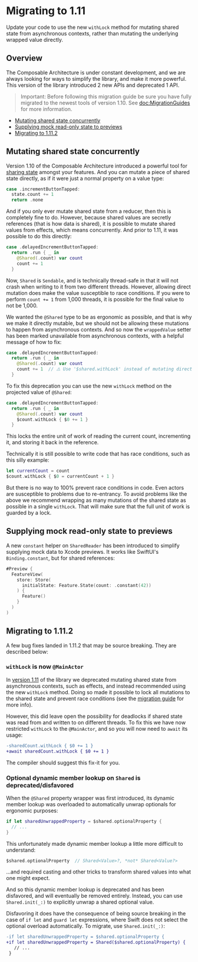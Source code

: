 # Migrating to 1.11

Update your code to use the new `withLock` method for mutating shared state from asynchronous
contexts, rather than mutating the underlying wrapped value directly.

## Overview

The Composable Architecture is under constant development, and we are always looking for ways to
simplify the library, and make it more powerful. This version of the library introduced 2 new
APIs and deprecated 1 API.

> Important: Before following this migration guide be sure you have fully migrated to the newest
> tools of version 1.10. See <doc:MigrationGuides> for more information.

* [Mutating shared state concurrently](#Mutating-shared-state-concurrently)
* [Supplying mock read-only state to previews](#Supplying-mock-read-only-state-to-previews)
* [Migrating to 1.11.2](#Migrating-to-1112)

## Mutating shared state concurrently

Version 1.10 of the Composable Architecture introduced a powerful tool for 
[sharing state](<doc:SharingState>) amongst your features. And you can mutate a piece of shared
state directly, as if it were just a normal property on a value type:

```swift
case .incrementButtonTapped:
  state.count += 1
  return .none
```

And if you only ever mutate shared state from a reducer, then this is completely fine to do.
However, because shared values are secretly references (that is how data is shared), it is possible
to mutate shared values from effects, which means concurrently. And prior to 1.11, it was possible
to do this directly:

```swift
case .delayedIncrementButtonTapped:
  return .run { _ in
    @Shared(.count) var count
    count += 1
  }
```

Now, `Shared` is `Sendable`, and is technically thread-safe in that it will not crash when writing
to it from two different threads. However, allowing direct mutation does make the value susceptible
to race conditions. If you were to perform `count += 1` from 1,000 threads, it is possible for
the final value to not be 1,000.

We wanted the `@Shared` type to be as ergonomic as possible, and that is why we make it directly
mutable, but we should not be allowing these mutations to happen from asynchronous contexts. And so
now the `wrappedValue` setter has been marked unavailable from asynchronous contexts, with
a helpful message of how to fix:

```swift
case .delayedIncrementButtonTapped:
  return .run { _ in
    @Shared(.count) var count
    count += 1  // ⚠️ Use '$shared.withLock' instead of mutating directly.
  }
```

To fix this deprecation you can use the new `withLock` method on the projected value of `@Shared`:

```swift
case .delayedIncrementButtonTapped:
  return .run { _ in
    @Shared(.count) var count
    $count.withLock { $0 += 1 }
  }
```

This locks the entire unit of work of reading the current count, incrementing it, and storing it
back in the reference.

Technically it is still possible to write code that has race conditions, such as this silly example:

```swift
let currentCount = count
$count.withLock { $0 = currentCount + 1 }
```

But there is no way to 100% prevent race conditions in code. Even actors are susceptible to problems
due to re-entrancy. To avoid problems like the above we recommend wrapping as many mutations of the
shared state as possible in a single `withLock`. That will make sure that the full unit of work is
guarded by a lock.

## Supplying mock read-only state to previews

A new `constant` helper on `SharedReader` has been introduced to simplify supplying mock data to
Xcode previews. It works like SwiftUI's `Binding.constant`, but for shared references:

```swift
#Preview {
  FeatureView(
    store: Store(
      initialState: Feature.State(count: .constant(42))
    ) {
      Feature()
    }
  )
)
```

## Migrating to 1.11.2

A few bug fixes landed in 1.11.2 that may be source breaking. They are described below:

### `withLock` is now `@MainActor`

In [version 1.11](<doc:MigratingTo1.11>) of the library we deprecated mutating shared state from
asynchronous contexts, such as effects, and instead recommended using the new `withLock` method.
Doing so made it possible to lock all mutations to the shared state and prevent race conditions (see
the [migration guide](<doc:MigratingTo1.11>) for more info).

However, this did leave open the possibility for deadlocks if shared state was read from and written
to on different threads. To fix this we have now restricted `withLock` to the `@MainActor`, and so
you will now need to `await` its usage:

```diff
-sharedCount.withLock { $0 += 1 }
+await sharedCount.withLock { $0 += 1 }
```

The compiler should suggest this fix-it for you.

### Optional dynamic member lookup on `Shared` is deprecated/disfavored

When the `@Shared` property wrapper was first introduced, its dynamic member lookup was overloaded
to automatically unwrap optionals for ergonomic purposes:

```swift
if let sharedUnwrappedProperty = $shared.optionalProperty {
  // ...
}
```

This unfortunately made dynamic member lookup a little more difficult to understand:

```swift
$shared.optionalProperty  // Shared<Value>?, *not* Shared<Value?>
```

…and required casting and other tricks to transform shared values into what one might expect.

And so this dynamic member lookup is deprecated and has been disfavored, and will eventually be
removed entirely. Instead, you can use `Shared.init(_:)` to explicitly unwrap a shared optional
value.

Disfavoring it does have the consequence of being source breaking in the case of `if let` and
`guard let` expressions, where Swift does not select the optional overload automatically. To
migrate, use `Shared.init(_:)`:

```diff
-if let sharedUnwrappedProperty = $shared.optionalProperty {
+if let sharedUnwrappedProperty = Shared($shared.optionalProperty) {
   // ...
 }
```
